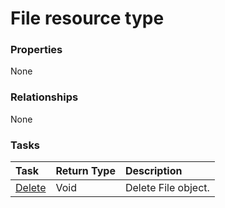 # File resource type



### Properties
None

### Relationships
None


### Tasks

| Task		   | Return Type	|Description|
|:---------------|:--------|:----------|
|[Delete](../api/file_delete.md) | Void	|Delete File object. |

<!-- uuid: 4eace904-967a-49c7-ac9f-89ca212d421b
2015-10-15 16:49:28 UTC -->
<!-- {
  "type": "#page.annotation",
  "description": "File resource",
  "keywords": "",
  "section": "documentation",
  "tocPath": ""
}-->